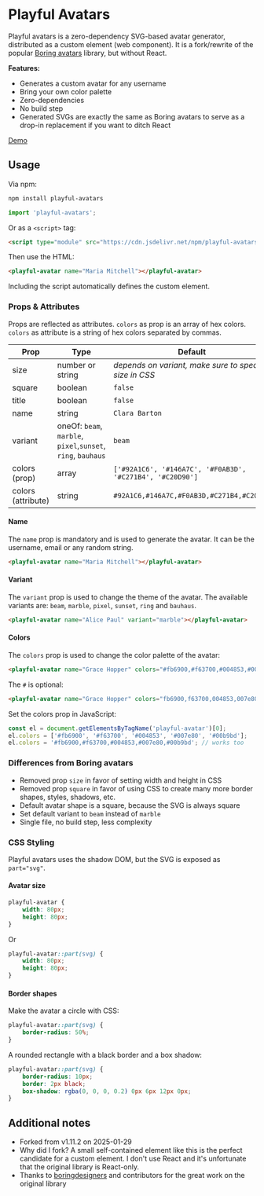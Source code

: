 # Playful Avatars

Playful avatars is a zero-dependency SVG-based avatar generator, distributed as a custom element (web component). It is a fork/rewrite of the popular [Boring avatars](https://github.com/boringdesigners/boring-avatars) library, but without React.

**Features:**

* Generates a custom avatar for any username
* Bring your own color palette
* Zero-dependencies
* No build step
* Generated SVGs are exactly the same as Boring avatars to serve as a drop-in replacement if you want to ditch React

[Demo](https://cmaas.github.io/playful-avatars/demo/)

## Usage

Via npm:

```sh
npm install playful-avatars
```

```js
import 'playful-avatars';
```

Or as a `<script>` tag:

```html
<script type="module" src="https://cdn.jsdelivr.net/npm/playful-avatars/index.js"></script>
```

Then use the HTML:

```html
<playful-avatar name="Maria Mitchell"></playful-avatar>
```

Including the script automatically defines the custom element.

### Props & Attributes

Props are reflected as attributes. `colors` as prop is an array of hex colors. `colors` as attribute is a string of hex colors separated by commas.

| Prop    | Type                                                         | Default                                                   |
|---------|--------------------------------------------------------------|-----------------------------------------------------------|
| size    | number or string                                             | *depends on variant, make sure to specify size in CSS*    |
| square  | boolean                                                      | `false`                                                   |
| title   | boolean                                                      | `false`                                                   |
| name    | string                                                       | `Clara Barton`                                            |
| variant | oneOf: `beam`, `marble`, `pixel`,`sunset`, `ring`, `bauhaus` | `beam`                                                    |
| colors (prop)  | array                                                 | `['#92A1C6', '#146A7C', '#F0AB3D', '#C271B4', '#C20D90']` |
| colors (attribute)  | string                                           | `#92A1C6,#146A7C,#F0AB3D,#C271B4,#C20D90`                 |

#### Name
The `name` prop is mandatory and is used to generate the avatar. It can be the username, email or any random string.

```html
<playful-avatar name="Maria Mitchell"></playful-avatar>
```

#### Variant
The `variant` prop is used to change the theme of the avatar. The available variants are: `beam`, `marble`, `pixel`, `sunset`, `ring` and `bauhaus`.

```html
<playful-avatar name="Alice Paul" variant="marble"></playful-avatar>
```

#### Colors
The `colors` prop is used to change the color palette of the avatar:

```html
<playful-avatar name="Grace Hopper" colors="#fb6900,#f63700,#004853,#007e80,#00b9bd"></playful-avatar>
```

The `#` is optional:

```html
<playful-avatar name="Grace Hopper" colors="fb6900,f63700,004853,007e80,00b9bd"></playful-avatar>
```

Set the colors prop in JavaScript:

```js
const el = document.getElementsByTagName('playful-avatar')[0];
el.colors = ['#fb6900', '#f63700', '#004853', '#007e80', '#00b9bd'];
el.colors = '#fb6900,#f63700,#004853,#007e80,#00b9bd'; // works too
```

### Differences from Boring avatars

* Removed prop `size` in favor of setting width and height in CSS
* Removed prop `square` in favor of using CSS to create many more border shapes, styles, shadows, etc.
* Default avatar shape is a square, because the SVG is always square
* Set default variant to `beam` instead of `marble`
* Single file, no build step, less complexity

### CSS Styling

Playful avatars uses the shadow DOM, but the SVG is exposed as `part="svg"`.

#### Avatar size

```css
playful-avatar {
	width: 80px;
	height: 80px;
}
```

Or

```css
playful-avatar::part(svg) {
	width: 80px;
	height: 80px;
}
```

#### Border shapes

Make the avatar a circle with CSS:

```css
playful-avatar::part(svg) {
	border-radius: 50%;
}
```

A rounded rectangle with a black border and a box shadow:

```css
playful-avatar::part(svg) {
	border-radius: 10px;
	border: 2px black;
	box-shadow: rgba(0, 0, 0, 0.2) 0px 6px 12px 0px;
}
```

## Additional notes

* Forked from v1.11.2 on 2025-01-29
* Why did I fork? A small self-contained element like this is the perfect candidate for a custom element. I don't use React and it's unfortunate that the original library is React-only.
* Thanks to [boringdesigners](https://github.com/boringdesigners) and contributors for the great work on the original library